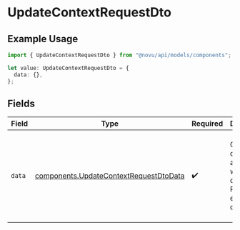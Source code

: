 # UpdateContextRequestDto

## Example Usage

```typescript
import { UpdateContextRequestDto } from "@novu/api/models/components";

let value: UpdateContextRequestDto = {
  data: {},
};
```

## Fields

| Field                                                                                            | Type                                                                                             | Required                                                                                         | Description                                                                                      | Example                                                                                          |
| ------------------------------------------------------------------------------------------------ | ------------------------------------------------------------------------------------------------ | ------------------------------------------------------------------------------------------------ | ------------------------------------------------------------------------------------------------ | ------------------------------------------------------------------------------------------------ |
| `data`                                                                                           | [components.UpdateContextRequestDtoData](../../models/components/updatecontextrequestdtodata.md) | :heavy_check_mark:                                                                               | Custom data to associate with this context. Replaces existing data.                              | {<br/>"tenantName": "Acme Corp",<br/>"region": "us-east-1",<br/>"settings": {<br/>"theme": "dark"<br/>}<br/>} |